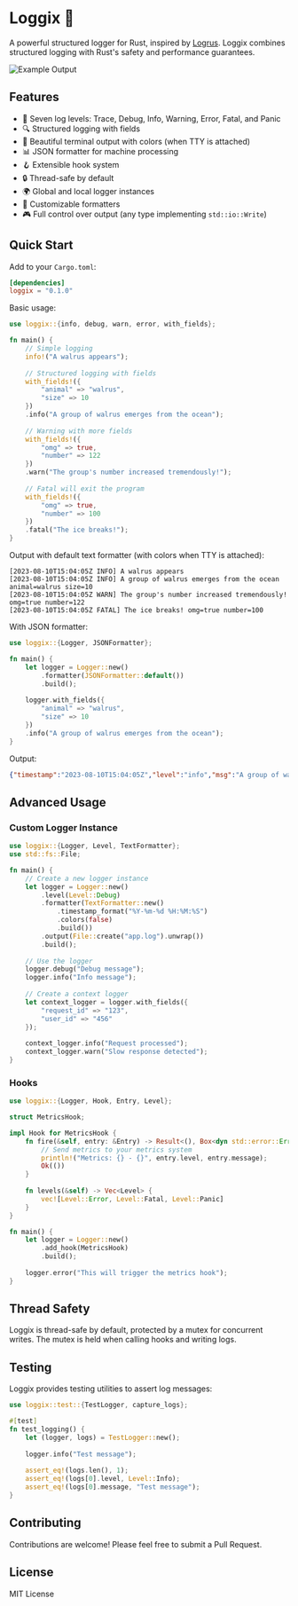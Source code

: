 # Loggix 🦀

A powerful structured logger for Rust, inspired by [Logrus](https://github.com/sirupsen/logrus). Loggix combines structured logging with Rust's safety and performance guarantees.

![Example Output](https://raw.githubusercontent.com/cploutarchou/loggix/main/examples/output.png)

## Features

- 🎯 Seven log levels: Trace, Debug, Info, Warning, Error, Fatal, and Panic
- 🔍 Structured logging with fields
- 🎨 Beautiful terminal output with colors (when TTY is attached)
- 📊 JSON formatter for machine processing
- 🪝 Extensible hook system
- 🔒 Thread-safe by default
- 🌍 Global and local logger instances
- 📝 Customizable formatters
- 🎮 Full control over output (any type implementing `std::io::Write`)

## Quick Start

Add to your `Cargo.toml`:
```toml
[dependencies]
loggix = "0.1.0"
```

Basic usage:
```rust
use loggix::{info, debug, warn, error, with_fields};

fn main() {
    // Simple logging
    info!("A walrus appears");
    
    // Structured logging with fields
    with_fields!({
        "animal" => "walrus",
        "size" => 10
    })
    .info("A group of walrus emerges from the ocean");
    
    // Warning with more fields
    with_fields!({
        "omg" => true,
        "number" => 122
    })
    .warn("The group's number increased tremendously!");
    
    // Fatal will exit the program
    with_fields!({
        "omg" => true,
        "number" => 100
    })
    .fatal("The ice breaks!");
}
```

Output with default text formatter (with colors when TTY is attached):
```
[2023-08-10T15:04:05Z INFO] A walrus appears
[2023-08-10T15:04:05Z INFO] A group of walrus emerges from the ocean animal=walrus size=10
[2023-08-10T15:04:05Z WARN] The group's number increased tremendously! omg=true number=122
[2023-08-10T15:04:05Z FATAL] The ice breaks! omg=true number=100
```

With JSON formatter:
```rust
use loggix::{Logger, JSONFormatter};

fn main() {
    let logger = Logger::new()
        .formatter(JSONFormatter::default())
        .build();
        
    logger.with_fields({
        "animal" => "walrus",
        "size" => 10
    })
    .info("A group of walrus emerges from the ocean");
}
```

Output:
```json
{"timestamp":"2023-08-10T15:04:05Z","level":"info","msg":"A group of walrus emerges from the ocean","animal":"walrus","size":10}
```

## Advanced Usage

### Custom Logger Instance

```rust
use loggix::{Logger, Level, TextFormatter};
use std::fs::File;

fn main() {
    // Create a new logger instance
    let logger = Logger::new()
        .level(Level::Debug)
        .formatter(TextFormatter::new()
            .timestamp_format("%Y-%m-%d %H:%M:%S")
            .colors(false)
            .build())
        .output(File::create("app.log").unwrap())
        .build();
    
    // Use the logger
    logger.debug("Debug message");
    logger.info("Info message");
    
    // Create a context logger
    let context_logger = logger.with_fields({
        "request_id" => "123",
        "user_id" => "456"
    });
    
    context_logger.info("Request processed");
    context_logger.warn("Slow response detected");
}
```

### Hooks

```rust
use loggix::{Logger, Hook, Entry, Level};

struct MetricsHook;

impl Hook for MetricsHook {
    fn fire(&self, entry: &Entry) -> Result<(), Box<dyn std::error::Error>> {
        // Send metrics to your metrics system
        println!("Metrics: {} - {}", entry.level, entry.message);
        Ok(())
    }
    
    fn levels(&self) -> Vec<Level> {
        vec![Level::Error, Level::Fatal, Level::Panic]
    }
}

fn main() {
    let logger = Logger::new()
        .add_hook(MetricsHook)
        .build();
        
    logger.error("This will trigger the metrics hook");
}
```

## Thread Safety

Loggix is thread-safe by default, protected by a mutex for concurrent writes. The mutex is held when calling hooks and writing logs.

## Testing

Loggix provides testing utilities to assert log messages:

```rust
use loggix::test::{TestLogger, capture_logs};

#[test]
fn test_logging() {
    let (logger, logs) = TestLogger::new();
    
    logger.info("Test message");
    
    assert_eq!(logs.len(), 1);
    assert_eq!(logs[0].level, Level::Info);
    assert_eq!(logs[0].message, "Test message");
}
```

## Contributing

Contributions are welcome! Please feel free to submit a Pull Request.

## License

MIT License
